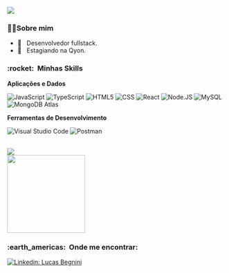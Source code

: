![](https://komarev.com/ghpvc/?username=LucasBegnini10&color=006bed)

<h3> 👨‍💻Sobre mim </h3>

- 🤔 &nbsp; Desenvolvedor fullstack.
- 💼 &nbsp; Estagiando na Qyon.  

<h3> :rocket: &nbsp;Minhas Skills </h3>

**Aplicações e Dados**

  ![JavaScript](https://img.shields.io/badge/-JavaScript-333333?style=flat&logo=javascript)
  ![TypeScript](https://img.shields.io/badge/-Typescript-333333?style=flat&logo=typescript) 
  ![HTML5](https://img.shields.io/badge/-HTML5-333333?style=flat&logo=HTML5)
  ![CSS](https://img.shields.io/badge/-CSS-333333?style=flat&logo=CSS3&logoColor=1572B6)
  ![React](https://img.shields.io/badge/-React-333333?style=flat&logo=react)
  ![Node.JS](https://img.shields.io/badge/-Node.JS-333333?style=flat&logo=node.js) 
  ![MySQL](https://img.shields.io/badge/-MySQL-333333?style=flat&logo=mysql)
  ![MongoDB Atlas](https://img.shields.io/badge/-MongoDB-333333?style=flat&logo=mongodb) 


**Ferramentas de Desenvolvimento**

  ![Visual Studio Code](https://img.shields.io/badge/-Visual%20Studio%20Code-333333?style=flat&logo=visual-studio-code&logoColor=007ACC)
   ![Postman](https://img.shields.io/badge/-Postman-333333?style=flat&logo=postman)

<br/>

<a href="https://github.com/LucasBegnini10">
  <img align="center" src="https://github-readme-stats.vercel.app/api/top-langs/?username=LucasBegnini10&theme=dracula&hide_langs_below=1" />
</a>

<br/>

<a href="https://github.com/LucasBegnini10">
  <img height="180em" src="https://github-readme-stats.vercel.app/api?username=LucasBegnini10&theme=dracula&show_icons=true" />
</a>

<br/>

<h3> :earth_americas: &nbsp;Onde me encontrar: </h3> 

[![Linkedin: Lucas Begnini](https://img.shields.io/badge/-LucasBegnini-blue?style=flat-square&logo=Linkedin&logoColor=white&link=https://br.linkedin.com/in/lucas-begnini)](https://br.linkedin.com/in/lucas-begnini)
